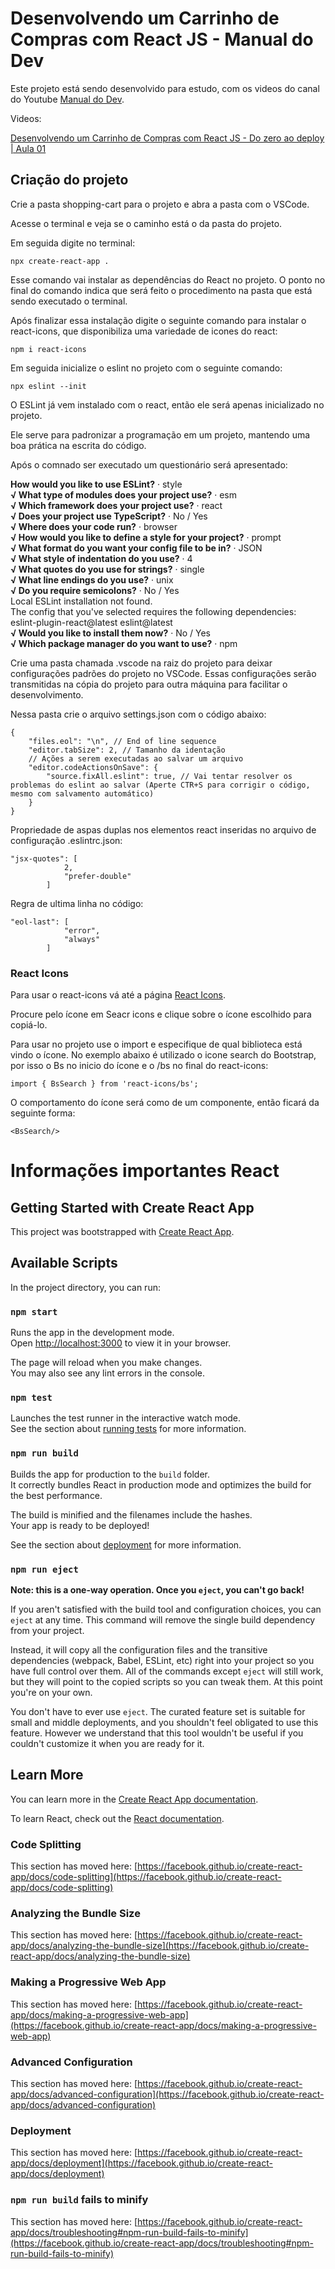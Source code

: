 # Desenvolvendo um Carrinho de Compras com React JS - Manual do Dev

Este projeto está sendo desenvolvido para estudo, com os videos do canal do Youtube [Manual do Dev](https://www.youtube.com/@ManualdoDev).

Videos:

[Desenvolvendo um Carrinho de Compras com React JS - Do zero ao deploy | Aula 01](https://youtu.be/HSAlJJI6K_A)

## Criação do projeto

Crie a pasta shopping-cart para o projeto e abra a pasta com o VSCode.

Acesse o terminal e veja se o caminho está o da pasta do projeto.

Em seguida digite no terminal:

~~~cmd~~~
npx create-react-app .
~~~

Esse comando vai instalar as dependências do React no projeto. O ponto no final do comando indica que será feito o procedimento na pasta que está sendo executado o terminal.

Após finalizar essa instalação digite o seguinte comando para instalar o react-icons, que disponibiliza uma variedade de icones do react:

~~~cmd~~~
npm i react-icons
~~~

Em seguida inicialize o eslint no projeto com o seguinte comando:

~~~cmd~~~
npx eslint --init
~~~

O ESLint já vem instalado com o react, então ele será apenas inicializado no projeto.

Ele serve para padronizar a programação em um projeto, mantendo uma boa prática na escrita do código.

Após o comnado ser executado um questionário será apresentado:

 **How would you like to use ESLint?** · style</br>
**√ What type of modules does your project use?** · esm</br>
**√ Which framework does your project use?** · react</br>
**√ Does your project use TypeScript?** · No / Yes</br>
**√ Where does your code run?** · browser</br>
**√ How would you like to define a style for your project?** · prompt</br>
**√ What format do you want your config file to be in?** · JSON</br>
**√ What style of indentation do you use?** · 4</br>
**√ What quotes do you use for strings?** · single</br>
**√ What line endings do you use?** · unix </br>
**√ Do you require semicolons?** · No / Yes</br>
Local ESLint installation not found.</br>
The config that you've selected requires the following dependencies:</br>
eslint-plugin-react@latest eslint@latest</br>
**√ Would you like to install them now?** · No / Yes</br>
**√ Which package manager do you want to use?** · npm  </br>

Crie uma pasta chamada .vscode na raiz do projeto para deixar configurações padrões do projeto no VSCode. Essas configurações serão transmitidas na cópia do projeto para outra máquina para facilitar o desenvolvimento.

Nessa pasta crie o arquivo settings.json com o código abaixo:

~~~json~~~
{
    "files.eol": "\n", // End of line sequence
    "editor.tabSize": 2, // Tamanho da identação
    // Ações a serem executadas ao salvar um arquivo
    "editor.codeActionsOnSave": {
        "source.fixAll.eslint": true, // Vai tentar resolver os problemas do eslint ao salvar (Aperte CTR+S para corrigir o código, mesmo com salvamento automático)
    }
}
~~~

Propriedade de aspas duplas nos elementos react inseridas no arquivo de configuração .eslintrc.json:

~~~json~~~
"jsx-quotes": [
            2,
            "prefer-double"
        ]
~~~

Regra de ultima linha no código:

~~~json~~~
"eol-last": [
            "error",
            "always"
        ]
~~~

### React Icons

Para usar o react-icons vá até a página [React Icons](https://react-icons.github.io/react-icons/).

Procure pelo ícone em Seacr icons e clique sobre o ícone escolhido para copiá-lo.

Para usar no projeto use o import e especifique de qual biblioteca está vindo o ícone. No exemplo abaixo é utilizado o icone search do Bootstrap, por isso o Bs no inicio do ícone e o /bs no final do react-icons:

~~~jsx~~~
import { BsSearch } from 'react-icons/bs';
~~~

O comportamento do ícone será como de um componente, então ficará da seguinte forma:

~~~jsx~~~
<BsSearch/>
~~~

# Informações importantes React

## Getting Started with Create React App

This project was bootstrapped with [Create React App](https://github.com/facebook/create-react-app).

## Available Scripts

In the project directory, you can run:

### `npm start`

Runs the app in the development mode.\
Open [http://localhost:3000](http://localhost:3000) to view it in your browser.

The page will reload when you make changes.\
You may also see any lint errors in the console.

### `npm test`

Launches the test runner in the interactive watch mode.\
See the section about [running tests](https://facebook.github.io/create-react-app/docs/running-tests) for more information.

### `npm run build`

Builds the app for production to the `build` folder.\
It correctly bundles React in production mode and optimizes the build for the best performance.

The build is minified and the filenames include the hashes.\
Your app is ready to be deployed!

See the section about [deployment](https://facebook.github.io/create-react-app/docs/deployment) for more information.

### `npm run eject`

**Note: this is a one-way operation. Once you `eject`, you can't go back!**

If you aren't satisfied with the build tool and configuration choices, you can `eject` at any time. This command will remove the single build dependency from your project.

Instead, it will copy all the configuration files and the transitive dependencies (webpack, Babel, ESLint, etc) right into your project so you have full control over them. All of the commands except `eject` will still work, but they will point to the copied scripts so you can tweak them. At this point you're on your own.

You don't have to ever use `eject`. The curated feature set is suitable for small and middle deployments, and you shouldn't feel obligated to use this feature. However we understand that this tool wouldn't be useful if you couldn't customize it when you are ready for it.

## Learn More

You can learn more in the [Create React App documentation](https://facebook.github.io/create-react-app/docs/getting-started).

To learn React, check out the [React documentation](https://reactjs.org/).

### Code Splitting

This section has moved here: [https://facebook.github.io/create-react-app/docs/code-splitting](https://facebook.github.io/create-react-app/docs/code-splitting)

### Analyzing the Bundle Size

This section has moved here: [https://facebook.github.io/create-react-app/docs/analyzing-the-bundle-size](https://facebook.github.io/create-react-app/docs/analyzing-the-bundle-size)

### Making a Progressive Web App

This section has moved here: [https://facebook.github.io/create-react-app/docs/making-a-progressive-web-app](https://facebook.github.io/create-react-app/docs/making-a-progressive-web-app)

### Advanced Configuration

This section has moved here: [https://facebook.github.io/create-react-app/docs/advanced-configuration](https://facebook.github.io/create-react-app/docs/advanced-configuration)

### Deployment

This section has moved here: [https://facebook.github.io/create-react-app/docs/deployment](https://facebook.github.io/create-react-app/docs/deployment)

### `npm run build` fails to minify

This section has moved here: [https://facebook.github.io/create-react-app/docs/troubleshooting#npm-run-build-fails-to-minify](https://facebook.github.io/create-react-app/docs/troubleshooting#npm-run-build-fails-to-minify)
